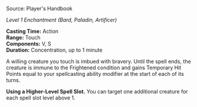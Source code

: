 Source: Player's Handbook

_Level 1 Enchantment (Bard, Paladin, Artificer)_

**Casting Time:** Action  
**Range:** Touch  
**Components:** V, S  
**Duration:** Concentration, up to 1 minute

A willing creature you touch is imbued with bravery. Until the spell ends, the creature is immune to the Frightened condition and gains Temporary Hit Points equal to your spellcasting ability modifier at the start of each of its turns.

**Using a Higher-Level Spell Slot.** You can target one additional creature for each spell slot level above 1.